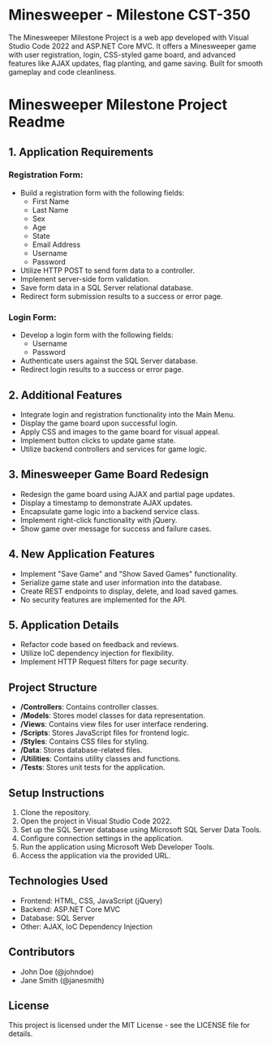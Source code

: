 # Minesweeper - Milestone CST-350
The Minesweeper Milestone Project is a web app developed with Visual Studio Code 2022 and ASP.NET Core MVC. It offers a Minesweeper game with user registration, login, CSS-styled game board, and advanced features like AJAX updates, flag planting, and game saving. Built for smooth gameplay and code cleanliness.



# Minesweeper Milestone Project Readme

## 1. Application Requirements

### Registration Form:
- Build a registration form with the following fields:
  - First Name
  - Last Name
  - Sex
  - Age
  - State
  - Email Address
  - Username
  - Password
- Utilize HTTP POST to send form data to a controller.
- Implement server-side form validation.
- Save form data in a SQL Server relational database.
- Redirect form submission results to a success or error page.

### Login Form:
- Develop a login form with the following fields:
  - Username
  - Password
- Authenticate users against the SQL Server database.
- Redirect login results to a success or error page.

## 2. Additional Features

- Integrate login and registration functionality into the Main Menu.
- Display the game board upon successful login.
- Apply CSS and images to the game board for visual appeal.
- Implement button clicks to update game state.
- Utilize backend controllers and services for game logic.

## 3. Minesweeper Game Board Redesign

- Redesign the game board using AJAX and partial page updates.
- Display a timestamp to demonstrate AJAX updates.
- Encapsulate game logic into a backend service class.
- Implement right-click functionality with jQuery.
- Show game over message for success and failure cases.

## 4. New Application Features

- Implement "Save Game" and "Show Saved Games" functionality.
- Serialize game state and user information into the database.
- Create REST endpoints to display, delete, and load saved games.
- No security features are implemented for the API.

## 5. Application Details

- Refactor code based on feedback and reviews.
- Utilize IoC dependency injection for flexibility.
- Implement HTTP Request filters for page security.

## Project Structure

- **/Controllers**: Contains controller classes.
- **/Models**: Stores model classes for data representation.
- **/Views**: Contains view files for user interface rendering.
- **/Scripts**: Stores JavaScript files for frontend logic.
- **/Styles**: Contains CSS files for styling.
- **/Data**: Stores database-related files.
- **/Utilities**: Contains utility classes and functions.
- **/Tests**: Stores unit tests for the application.

## Setup Instructions

1. Clone the repository.
2. Open the project in Visual Studio Code 2022.
3. Set up the SQL Server database using Microsoft SQL Server Data Tools.
4. Configure connection settings in the application.
5. Run the application using Microsoft Web Developer Tools.
6. Access the application via the provided URL.

## Technologies Used

- Frontend: HTML, CSS, JavaScript (jQuery)
- Backend: ASP.NET Core MVC
- Database: SQL Server
- Other: AJAX, IoC Dependency Injection

## Contributors

- John Doe (@johndoe)
- Jane Smith (@janesmith)

## License

This project is licensed under the MIT License - see the LICENSE file for details.
